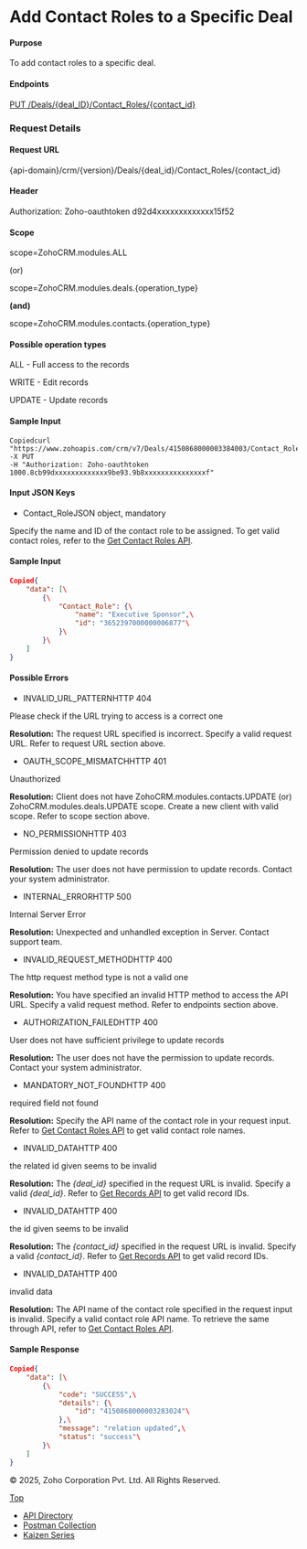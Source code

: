 
# Add Contact Roles to a Specific Deal

#### Purpose

To add contact roles to a specific deal.

#### Endpoints

[PUT /Deals/{deal\_ID}/Contact\_Roles/{contact\_id}](https://www.zoho.com/crm/developer/docs/api/v7/add-contact-roles-to-a-specific-deal.html)

### Request Details

#### Request URL

{api-domain}/crm/{version}/Deals/{deal\_id}/Contact\_Roles/{contact\_id}

#### Header

Authorization: Zoho-oauthtoken d92d4xxxxxxxxxxxxx15f52

#### Scope

scope=ZohoCRM.modules.ALL

(or)

scope=ZohoCRM.modules.deals.{operation\_type}

**(and)**

scope=ZohoCRM.modules.contacts.{operation\_type}

#### Possible operation types

ALL - Full access to the records

WRITE - Edit records

UPDATE - Update records

#### Sample Input

``` curl
Copiedcurl "https://www.zohoapis.com/crm/v7/Deals/4150868000003384003/Contact_Roles/4150868000003283024"
-X PUT
-H "Authorization: Zoho-oauthtoken 1000.8cb99dxxxxxxxxxxxxx9be93.9b8xxxxxxxxxxxxxxxf"
```

#### Input JSON Keys

- Contact\_RoleJSON object, mandatory



Specify the name and ID of the contact role to be assigned. To get valid contact roles, refer to the [Get Contact Roles API](https://www.zoho.com/crm/developer/docs/api/v7/get-contact-roles.html).


#### Sample Input

``` json
Copied{
    "data": [\
        {\
            "Contact_Role": {\
                "name": "Executive Sponsor",\
                "id": "3652397000000006877"\
            }\
        }\
    ]
}
```

#### Possible Errors

- INVALID\_URL\_PATTERNHTTP 404



Please check if the URL trying to access is a correct one

**Resolution:** The request URL specified is incorrect. Specify a valid request URL. Refer to request URL section above.

- OAUTH\_SCOPE\_MISMATCHHTTP 401



Unauthorized

**Resolution:** Client does not have ZohoCRM.modules.contacts.UPDATE (or) ZohoCRM.modules.deals.UPDATE scope. Create a new client with valid scope. Refer to scope section above.

- NO\_PERMISSIONHTTP 403



Permission denied to update records

**Resolution:** The user does not have permission to update records. Contact your system administrator.

- INTERNAL\_ERRORHTTP 500



Internal Server Error

**Resolution:** Unexpected and unhandled exception in Server. Contact support team.

- INVALID\_REQUEST\_METHODHTTP 400



The http request method type is not a valid one

**Resolution:** You have specified an invalid HTTP method to access the API URL. Specify a valid request method. Refer to endpoints section above.

- AUTHORIZATION\_FAILEDHTTP 400



User does not have sufficient privilege to update records

**Resolution:** The user does not have the permission to update records. Contact your system administrator.

- MANDATORY\_NOT\_FOUNDHTTP 400



required field not found

**Resolution:** Specify the API name of the contact role in your request input. Refer to [Get Contact Roles API](https://www.zoho.com/crm/developer/docs/api/v7/get-contact-roles.html) to get valid contact role names.

- INVALID\_DATAHTTP 400



the related id given seems to be invalid

**Resolution:** The _{deal\_id}_ specified in the request URL is invalid. Specify a valid _{deal\_id}_. Refer to [Get Records API](https://www.zoho.com/crm/developer/docs/api/v7/get-records.html) to get valid record IDs.

- INVALID\_DATAHTTP 400



the id given seems to be invalid

**Resolution:** The _{contact\_id}_ specified in the request URL is invalid. Specify a valid _{contact\_id}_. Refer to [Get Records API](https://www.zoho.com/crm/developer/docs/api/v7/get-records.html) to get valid record IDs.

- INVALID\_DATAHTTP 400



invalid data

**Resolution:** The API name of the contact role specified in the request input is invalid. Specify a valid contact role API name. To retrieve the same through API, refer to [Get Contact Roles API](https://www.zoho.com/crm/developer/docs/api/v7/get-contact-roles.html).


#### Sample Response

``` json
Copied{
    "data": [\
        {\
            "code": "SUCCESS",\
            "details": {\
                "id": "4150868000003283024"\
            },\
            "message": "relation updated",\
            "status": "success"\
        }\
    ]
}
```

© 2025, Zoho Corporation Pvt. Ltd. All Rights Reserved.

[Top](https://www.zoho.com/crm/developer/docs/api/v7/add-contact-roles-to-a-specific-deal.html#top)

- [API Directory](https://www.zoho.com/crm/developer/docs/api-directory.html?source_from=qlink_)
- [Postman Collection](https://www.postman.com/zohocrmdevelopers/workspace/zoho-crm-developers/overview?source_from=qlink_)
- [Kaizen Series](https://www.zoho.com/crm/developer/docs/kaizen-series-directory.html?source_from=qlink_)